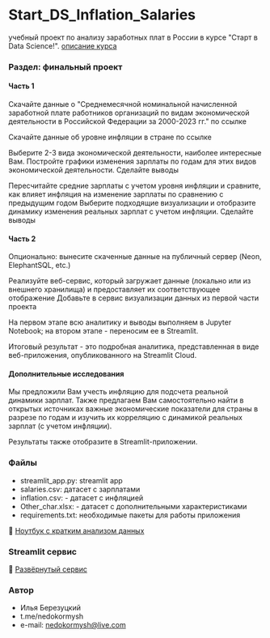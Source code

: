 # Start_DS_Inflation_Salaries
учебный проект по анализу заработных плат в России в курсе "Старт в Data Science!".
[описание курса](https://stepik.org/course/194633/info)

### Раздел: финальный проект

#### Часть 1
Скачайте данные о "Среднемесячной номинальной начисленной заработной плате работников организаций по видам экономической деятельности в Российской Федерации за 2000-2023 гг." по ссылке

Скачайте данные об уровне инфляции в стране по ссылке

Выберите 2-3 вида экономической деятельности, наиболее интересные Вам. Постройте графики изменения зарплаты по годам для этих видов экономической деятельности. Сделайте выводы

Пересчитайте средние зарплаты с учетом уровня инфляции и сравните, как влияет инфляция на изменение зарплаты по сравнению с предыдущим годом
Выберите подходящие визуализации и отобразите динамику изменения реальных зарплат с учетом инфляции. Сделайте выводы

#### Часть 2
Опционально: вынесите скаченные данные на публичный сервер (Neon, ElephantSQL, etc.)

Реализуйте веб-сервис, который загружает данные (локально или из внешнего хранилища) и предоставляет их соответствующее отображение
Добавьте в сервис визуализации данных из первой части проекта

На первом этапе всю аналитику и выводы выполняем в Jupyter Notebook; на втором этапе - переносим ее в Streamlit.

Итоговый результат - это подробная аналитика, представленная в виде веб-приложения, опубликованного на Streamlit Cloud.

#### Дополнительные исследования
Мы предложили Вам учесть инфляцию для подсчета реальной динамики зарплат. Также предлагаем Вам самостоятельно найти в открытых источниках важные экономические показатели для страны в разрезе по годам и изучить их корреляцию с динамикой реальных зарплат (с учетом инфляции). 

Результаты также отобразите в Streamlit-приложении.

### Файлы

- streamlit_app.py: streamlit app
- salaries.csv: датасет с зарплатами
- inflation.csv: - датасет с инфляцией
- Other_char.xlsx: - датасет с дополнительными характеристиками
- requirements.txt: необходимые пакеты для работы приложения

🔭 [Ноутбук с кратким анализом данных](https://github.com/nedokormysh/Start_DS_Inflation_Salaries/blob/main/Start_DS_final.ipynb)

### Streamlit сервис
🔭 [Развёрнутый сервис](https://startdsinflationsalaries-14042024.streamlit.app/) 

### Автор 
* Илья Березуцкий
* t.me/nedokormysh
* e-mail: nedokormysh@live.com
